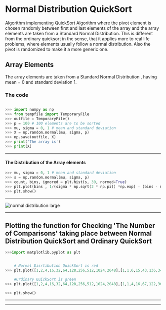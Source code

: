 # Normal Distribution QuickSort

Algorithm implementing QuickSort Algorithm where the pivot element is chosen randomly between first and last elements of the array and the array elements are taken from a Standard Normal Distribution.
This is different from the ordinary quicksort in the sense, that it applies more to real life problems, where elements usually follow a normal distribution. Also the pivot is randomized to make it a more generic one.

## Array Elements

The array elements are taken from a Standard Normal Distribution , having mean = 0 and standard deviation 1.

### The code

```python

>>> import numpy as np
>>> from tempfile import TemporaryFile
>>> outfile = TemporaryFile()
>>> p = 100 # 100 elements are to be sorted
>>> mu, sigma = 0, 1 # mean and standard deviation
>>> X = np.random.normal(mu, sigma, p)
>>> np.save(outfile, X)
>>> print('The array is')
>>> print(X)

```

------

#### The Distribution of the Array elements

```python
>>> mu, sigma = 0, 1 # mean and standard deviation
>>> s = np.random.normal(mu, sigma, p)
>>> count, bins, ignored = plt.hist(s, 30, normed=True)
>>> plt.plot(bins , 1/(sigma * np.sqrt(2 * np.pi)) *np.exp( - (bins - mu)**2 / (2 * sigma**2) ),linewidth=2, color='r')
>>> plt.show()
```

------
![normal distribution large](https://www.mathsisfun.com/data/images/normal-distrubution-large.gif)

------

## Plotting the function for Checking 'The Number of Comparisons' taking place between Normal Distribution QuickSort and Ordinary QuickSort

```python
>>>import matplotlib.pyplot as plt


    # Normal Disrtibution QuickSort is red
>>> plt.plot([1,2,4,16,32,64,128,256,512,1024,2048],[1,1,6,15,43,136,340,800,2156,6821,16325],linewidth=2, color='r')

    #Ordinary QuickSort is green
>>> plt.plot([1,2,4,16,32,64,128,256,512,1024,2048],[1,1,4,16,67,122,362,949,2131,5086,12866],linewidth=2, color='g')

>>> plt.show()
```

------
------
